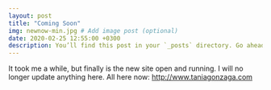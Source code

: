 ```yaml
---
layout: post
title: "Coming Soon"
img: newnow-min.jpg # Add image post (optional)
date: 2020-02-25 12:55:00 +0300
description: You’ll find this post in your `_posts` directory. Go ahead and edit it and re-build the site to see your changes. # Add post description (optional)
---
```


It took me a while, but finally is the new site open and running. I will no longer update anything here. All here now: <a href="http://www.taniagonzaga.com" target="_blank"> http://www.taniagonzaga.com  </a> 

